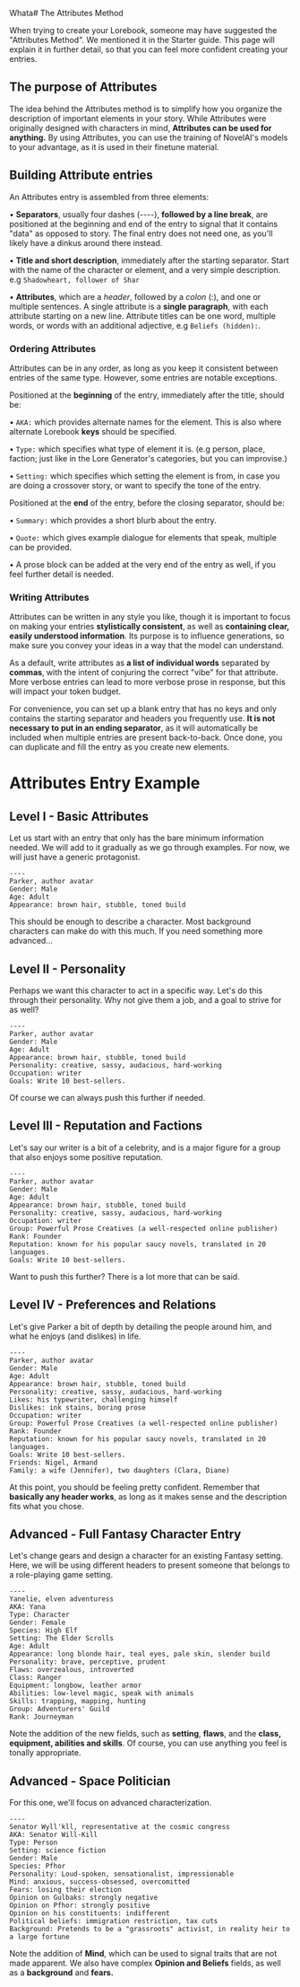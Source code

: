 Whata# The Attributes Method

When trying to create your Lorebook, someone may have suggested the "Attributes Method". We mentioned it in the Starter guide. This page will explain it in further detail, so that you can feel more confident creating your entries.

## The purpose of Attributes

The idea behind the Attributes method is to simplify how you organize the description of important elements in your story. While Attributes were originally designed with characters in mind, **Attributes can be used for anything.** By using Attributes, you can use the training of NovelAI's models to your advantage, as it is used in their finetune material.

## Building Attribute entries

An Attributes entry is assembled from three elements:

• **Separators**, usually four dashes (----), **followed by a line break**, are positioned at the beginning and end of the entry to signal that it contains "data" as opposed to story. The final entry does not need one, as you'll likely have a dinkus around there instead.

• **Title and short description**, immediately after the starting separator. Start with the name of the character or element, and a very simple description. e.g `Shadowheart, follower of Shar`

• **Attributes**, which are a *header*, followed by a *colon* (:), and one or multiple sentences. A single attribute is a **single paragraph**, with each attribute starting on a new line. Attribute titles can be one word, multiple words, or words with an additional adjective, e.g `Beliefs (hidden):`.

### Ordering Attributes

Attributes can be in any order, as long as you keep it consistent between entries of the same type. However, some entries are notable exceptions.

Positioned at the **beginning** of the entry, immediately after the title, should be:

• `AKA:` which provides alternate names for the element. This is also where alternate Lorebook **keys** should be specified.

• `Type:` which specifies what type of element it is. (e.g person, place, faction; just like in the Lore Generator's categories, but you can improvise.)

• `Setting:` which specifies which setting the element is from, in case you are doing a crossover story, or want to specify the tone of the entry.

Positioned at the **end** of the entry, before the closing separator, should be:

• `Summary:` which provides a short blurb about the entry.

• `Quote:` which gives example dialogue for elements that speak, multiple can be provided.

• A prose block can be added at the very end of the entry as well, if you feel further detail is needed.

### Writing Attributes

Attributes can be written in any style you like, though it is important to focus on making your entries **stylistically consistent**, as well as **containing clear, easily understood information**. Its purpose is to influence generations, so make sure you convey your ideas in a way that the model can understand.

As a default, write attributes as **a list of individual words** separated by **commas**, with the intent of conjuring the correct "vibe" for that attribute. More verbose entries can lead to more verbose prose in response, but this will impact your token budget.

For convenience, you can set up a blank entry that has no keys and only contains the starting separator and headers you frequently use. **It is not necessary to put in an ending separator**, as it will automatically be included when multiple entries are present back-to-back. Once done, you can duplicate and fill the entry as you create new elements.

# Attributes Entry Example

## Level I - Basic Attributes

Let us start with an entry that only has the bare minimum information needed. We will add to it gradually as we go through examples. For now, we will just have a generic protagonist.

```
----
Parker, author avatar
Gender: Male
Age: Adult
Appearance: brown hair, stubble, toned build
```

This should be enough to describe a character. Most background characters can make do with this much. If you need something more advanced...

## Level II - Personality

Perhaps we want this character to act in a specific way. Let's do this through their personality. Why not give them a job, and a goal to strive for as well?

```
----
Parker, author avatar
Gender: Male
Age: Adult
Appearance: brown hair, stubble, toned build
Personality: creative, sassy, audacious, hard-working
Occupation: writer
Goals: Write 10 best-sellers.
```

Of course we can always push this further if needed.

## Level III - Reputation and Factions

Let's say our writer is a bit of a celebrity, and is a major figure for a group that also enjoys some positive reputation.

```
----
Parker, author avatar
Gender: Male
Age: Adult
Appearance: brown hair, stubble, toned build
Personality: creative, sassy, audacious, hard-working
Occupation: writer
Group: Powerful Prose Creatives (a well-respected online publisher)
Rank: Founder
Reputation: known for his popular saucy novels, translated in 20 languages.
Goals: Write 10 best-sellers.
```

Want to push this further? There is a lot more that can be said.

## Level IV - Preferences and Relations

Let's give Parker a bit of depth by detailing the people around him, and what he enjoys (and dislikes) in life.

```
----
Parker, author avatar
Gender: Male
Age: Adult
Appearance: brown hair, stubble, toned build
Personality: creative, sassy, audacious, hard-working
Likes: his typewriter, challenging himself
Dislikes: ink stains, boring prose
Occupation: writer
Group: Powerful Prose Creatives (a well-respected online publisher)
Rank: Founder
Reputation: known for his popular saucy novels, translated in 20 languages.
Goals: Write 10 best-sellers.
Friends: Nigel, Armand
Family: a wife (Jennifer), two daughters (Clara, Diane)
```

At this point, you should be feeling pretty confident. Remember that **basically any header works**, as long as it makes sense and the description fits what you chose.

## Advanced - Full Fantasy Character Entry

Let's change gears and design a character for an existing Fantasy setting. Here, we will be using different headers to present someone that belongs to a role-playing game setting.

```
----
Yanelie, elven adventuress
AKA: Yana
Type: Character
Gender: Female
Species: High Elf
Setting: The Elder Scrolls 
Age: Adult
Appearance: long blonde hair, teal eyes, pale skin, slender build
Personality: brave, perceptive, prudent
Flaws: overzealous, introverted
Class: Ranger
Equipment: longbow, leather armor
Abilities: low-level magic, speak with animals
Skills: trapping, mapping, hunting
Group: Adventurers' Guild
Rank: Journeyman
```

Note the addition of the new fields, such as **setting**, **flaws**,  and the **class, equipment, abilities and skills**. Of course, you can use anything you feel is tonally appropriate.

## Advanced - Space Politician

For this one, we'll focus on advanced characterization.

```
----
Senator Wyll'kll, representative at the cosmic congress
AKA: Senator Will-Kill
Type: Person
Setting: science fiction
Gender: Male
Species: Pfhor
Personality: Loud-spoken, sensationalist, impressionable
Mind: anxious, success-obsessed, overcomitted
Fears: losing their election
Opinion on Gulbaks: strongly negative
Opinion on Pfhor: strongly positive
Opinion on his constituents: indifferent
Political beliefs: immigration restriction, tax cuts
Background: Pretends to be a "grassroots" activist, in reality heir to a large fortune
```

Note the addition of **Mind**, which can be used to signal traits that are not made apparent. We also have complex **Opinion and Beliefs** fields, as well as a **background** and **fears.**


